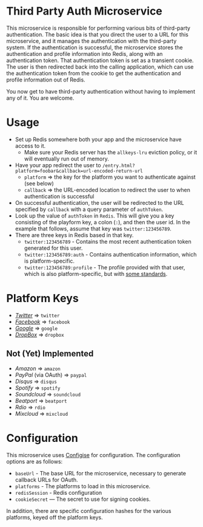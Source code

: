 Third Party Auth Microservice
================================

This microservice is responsible for performing various bits of third-party authentication. The basic idea is that you direct the user to a
URL for this microservice, and it manages the authentication with the third-party system. If the authentication is successful, the microservice
stores the authentication and profile information into Redis, along with an authentication token. That authentication token is set as a transient
cookie. The user is then redirected back into the calling application, which can use the authentication token from the cookie to get the
authentication and profile information out of Redis.

You now get to have third-party authentication without having to implement any of it. You are welcome.

Usage
======

* Set up Redis somewhere both your app and the microservice have access to it.
  * Make sure your Redis server has the `allkeys-lru` eviction policy, or it will eventually run out of memory.
* Have your app redirect the user to `/entry.html?platform=foobar&callback=url-encoded-return-url`
  * `platform` => the key for the platform you want to authenticate against (see below)
  * `callback` => the URL-encoded location to redirect the user to when authentication is successful
* On successful authentication, the user will be redirected to the URL specified by `callback` with a query parameter of `authToken`.
* Look up the value of `authToken` in `Redis`. This will give you a key consisting of the playform key, a colon (`:`), and then the user id. In
the example that follows, assume that key was `twitter:123456789`.
* There are three keys in Redis based in that key.
  * `twitter:123456789` - Contains the most recent authentication token generated for this user.
  * `twitter:123456789:auth` - Contains authentication information, which is platform-specific.
  * `twitter:123456789:profile` - The profile provided with that user, which is also platform-specific, but with [some standards](http://passportjs.org/docs/profile).

Platform Keys
===============

* [*Twitter*](https://dev.twitter.com/) => `twitter`
* [*Facebook*](https://developers.facebook.com/) => `facebook`
* [*Google*](https://console.developers.google.com/project) => `google`
* [*DropBox*](https://www.dropbox.com/developers/core/docs) => `dropbox`

Not (Yet) Implemented
----------------------
* *Amazon* => `amazon`
* *PayPal* (via OAuth) => `paypal`
* *Disqus* => `disqus`
* *Spotify* => `spotify`
* *Soundcloud* => `soundcloud`
* *Beatport* => `beatport`
* *Rdio* => `rdio`
* *Mixcloud* => `mixcloud`

Configuration
=================

This microservice uses [Configise](http://github.com/webonise/configise/) for configuration. The configuration options are as follows:

* `baseUrl` - The base URL for the microservice, necessary to generate callback URLs for OAuth.
* `platforms` - The platforms to load in this microservice.
* `redisSession` - Redis configuration
* `cookieSecret` — The secret to use for signing cookies.

In addition, there are specific configuration hashes for the various platforms, keyed off the platform keys.
